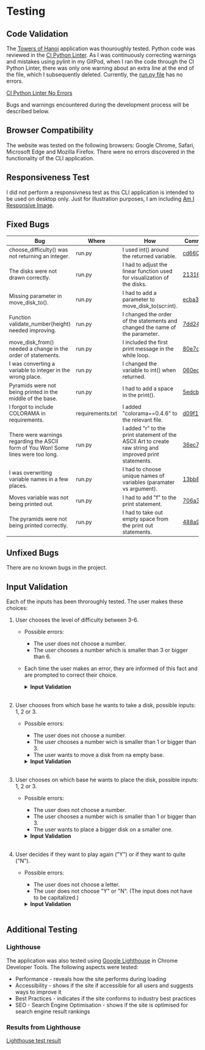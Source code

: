 # Testing

## Code Validation

The [Towers of Hanoi](https://towers-of-hanoi-game.herokuapp.com/) application was thouroughly tested. Python code was reviewed in the [CI Python Linter](https://pep8ci.herokuapp.com/#). As I was continuously correcting warnings and mistakes using pylint in my GitPod, when I ran the code through the CI Python Linter, there was only one warning about an extra line at the end of the file, which I subsequently deleted. Currently, the [run.py file](/run.py) has no errors.

[CI Python Linter No Errors](/readme-images/python_linter_all_clear.png)

Bugs and warnings encountered during the development process will be described below.

## Browser Compatibility

The website was tested on the following browsers: Google Chrome, Safari, Microsoft Edge and Mozilla Firefox. There were no errors discovered in the functionality of the CLI application.

## Responsiveness Test

I did not perform a responsivness test as this CLI application is intended to be used on desktop only. Just for illustration purposes, I am including [Am I Responsive Image](readme-images/amiresponsive.png).

## Fixed Bugs

| Bug                                                                                | Where            | How                                                                                                     | Commit                                                                                                  |
|------------------------------------------------------------------------------------|------------------|---------------------------------------------------------------------------------------------------------|---------------------------------------------------------------------------------------------------------|
| choose_difficulty() was not returning an integer.                                  | run.py           | I used int() around the returned variable.                                                              | [cd66067](https://github.com/lucia2007/towers-of-hanoi/commit/cd6606731d4da21cfd10e20f487fa75aa53be177) |
| The disks were not drawn correctly.                                                | run.py           | I had to adjust the linear function used for visualization of the disks.                                | [21316c1](https://github.com/lucia2007/towers-of-hanoi/commit/21316c136c79213bac4c1eaa683efe5d431ccefc) |
| Missing parameter in move_disk_to().                                               | run.py           | I had to add a parameter to move_disk_to(scr:int).                                                      | [ecba3d0](https://github.com/lucia2007/towers-of-hanoi/commit/ecba3d08f7bf64d73c126f2cd57c2069344818dd) |
| Function validate_number(height) needed improving.                                 | run.py           | I changed the order of the statements and changed the name of the parameter.                            | [7dd2437](https://github.com/lucia2007/towers-of-hanoi/commit/7dd2437edf72fbf63ed66c63d99e9a5e96d121d7) |
| move_disk_from() needed a change in the order of statements.                       | run.py           | I included the first print message in the while loop.                                                   | [80e7d9f](https://github.com/lucia2007/towers-of-hanoi/commit/80e7d9f9a260321e6740e1669d2a5c11c288e954) |
| I was converting a variable to integer in the wrong place.                         | run.py           | I changed the variable to int() when returned.                                                          | [060edc9](https://github.com/lucia2007/towers-of-hanoi/commit/060edc99fa2c11c4017a02b4c50f3971549154d4) |
| Pyramids were not being printed in the middle of the base.                         | run.py           | I had to add a space in the print().                                                                    | [5edcbba](https://github.com/lucia2007/towers-of-hanoi/commit/5edcbba42d3390ef376543dc5d6bdeb955ddff5b) |
| I forgot to include COLORAMA in requirements.                                      | requirements.txt | I added "colorama==0.4.6" to the relevant file.                                                         | [d09f13f](https://github.com/lucia2007/towers-of-hanoi/commit/d09f13f18c9ea833ce1bbe40564f3a672d4c183a) |
| There were warnings regarding the ASCII form of You Won! Some lines were too long. | run.py           | I added "r" to the print statement of the ASCII Art to create raw string and improved print statements. | [36ec779](https://github.com/lucia2007/towers-of-hanoi/commit/36ec7799be58bb8fff5454b2786768de2db2b56a) |
| I was overwriting variable names in a few places.                                  | run.py           | I had to choose unique names of variables (paramater vs argument).                                      | [13bb8bd](https://github.com/lucia2007/towers-of-hanoi/commit/13bb8bdd1bc33277d3d95764a78eca8bfacdab94) |
| Moves variable was not being printed out.                                          | run.py           | I had to add "f" to the print statement.                                                                | [706a380](https://github.com/lucia2007/towers-of-hanoi/commit/706a380ca7599e539b98303078503b24c25f2d9e) |
| The pyramids were not being printed correctly.                                     | run.py           | I had to take out empty space from the print out statements.                                            | [488a982](https://github.com/lucia2007/towers-of-hanoi/commit/488a9824f6ae13dd873640a80503bd1aa8b6583c) |
## Unfixed Bugs

There are no known bugs in the project.
## Input Validation

Each of the inputs has been throroughly tested. The user makes these choices:

1. User chooses the level of difficulty between 3-6.
    - Possible errors:
      - The user does not choose a number.
      - The user chooses a number which is smaller than 3 or bigger than 6.
    - Each time the user makes an error, they are informed of this fact and are prompted to correct their choice.

      <details><summary><b>Input Validation</b></summary>
   
      ![Connect to GitHub](/readme-images/difficulty_level.png)
      </details><br />

2. User chooses from which base he wants to take a disk, possible inputs: 1, 2 or 3.
   - Possible errors:
     - The user does not choose a number. 
     - The user chooses a number wich is smaller than 1 or bigger than 3.
     - The user wants to move a disk from na empty base.

      <details><summary><b>Input Validation</b></summary>
   
      ![Connect to GitHub](/readme-images/from_base.png)
      </details><br /> 

3. User chooses on which base he wants to place the disk, possible inputs: 1, 2 or 3.
   - Possible errors:
     - The user does not choose a number. 
     - The user chooses a number wich is smaller than 1 or bigger than 3.
     - The user wants to place a bigger disk on a smaller one.

      <details><summary><b>Input Validation</b></summary>
   
      ![Connect to GitHub](/readme-images/to_base.png)
      </details><br /> 

4. User decides if they want to play again ("Y") or if they want to quite ("N").
    - Possible errors:
      - The user does not choose a letter.
      - The user does not choose "Y" or "N". (The input does not have to be capitalized.)

      <details><summary><b>Input Validation</b></summary>
   
      ![Connect to GitHub](/readme-images/play_again.png)
      </details><br /> 
      
## Additional Testing
### Lighthouse

The application was also tested using [Google Lighthouse](https://developers.google.com/web/tools/lighthouse) in Chrome Developer Tools. The following aspects were tested:

- Performance - reveals how the site performs during loading
- Accessibility - shows if the site if accessible for all users and suggests ways to improve it
- Best Practices - indicates if the site conforms to industry best practices
- SEO - Search Engine Optimisation - shows if the site is optimised for search engine result rankings

### Results from Lighthouse

[Lighthouse test result](./readme-images/lighthouse_score.png)